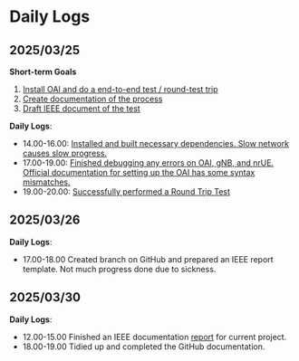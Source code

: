 # Daily Logs
## 2025/03/25
**Short-term Goals**
1. [Install OAI and do a end-to-end test / round-test trip](https://gitlab.eurecom.fr/oai/openairinterface5g/-/blob/develop/doc/NR_SA_Tutorial_OAI_CN5G.md)
2. [Create documentation of the process](https://github.com/GoldNug/e2e-oai)
3. [Draft IEEE document of the test]()

**Daily Logs**:
- 14.00-16.00: [Installed and built necessary dependencies. Slow network causes slow progress.](https://github.com/GoldNug/e2e-oai/tree/2025-TEEP-9-Jason/docs/Initial_Setup)
- 17.00-19.00: [Finished debugging any errors on OAI, gNB, and nrUE. Official documentation for setting up the OAI has some syntax mismatches.](https://github.com/GoldNug/e2e-oai/blob/2025-TEEP-9-Jason/docs/Initial_Setup/Debugging%20Notes.md)
- 19.00-20.00: [Successfully performed a Round Trip Test](https://github.com/GoldNug/e2e-oai/tree/2025-TEEP-9-Jason/docs/Testing_Results)


## 2025/03/26
**Daily Logs**:
- 17.00-18.00 Created branch on GitHub and prepared an IEEE report template. Not much progress done due to sickness.


## 2025/03/30
**Daily Logs**:
- 12.00-15.00 Finished an IEEE documentation [report]() for current project.
- 18.00-19.00 Tidied up and completed the GitHub documentation.
